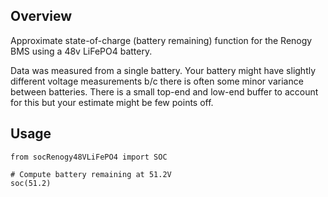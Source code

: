 Overview
--------

Approximate state-of-charge (battery remaining) function for the Renogy BMS
using a 48v LiFePO4 battery.

Data was measured from a single battery. Your battery might have slightly
different voltage measurements b/c there is often some minor variance between
batteries. There is a small top-end and low-end buffer to account for this but
your estimate might be few points off.

Usage
-----

```
from socRenogy48VLiFePO4 import SOC

# Compute battery remaining at 51.2V
soc(51.2)
```

